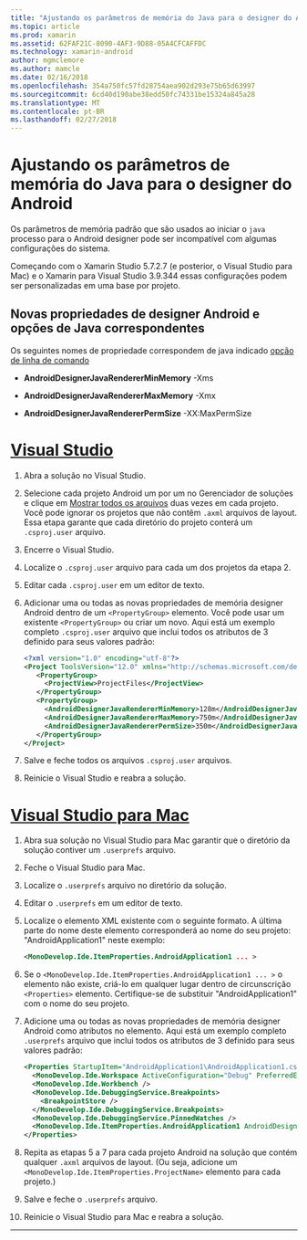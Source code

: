 ```yaml
---
title: "Ajustando os parâmetros de memória do Java para o designer do Android"
ms.topic: article
ms.prod: xamarin
ms.assetid: 62FAF21C-8090-4AF3-9D88-05A4CFCAFFDC
ms.technology: xamarin-android
author: mgmclemore
ms.author: mamcle
ms.date: 02/16/2018
ms.openlocfilehash: 354a750fc57fd28754aea902d293e75b65d63997
ms.sourcegitcommit: 6cd40d190abe38edd50fc74331be15324a845a28
ms.translationtype: MT
ms.contentlocale: pt-BR
ms.lasthandoff: 02/27/2018
---
```

# <a name="adjusting-java-memory-parameters-for-the-android-designer"></a>Ajustando os parâmetros de memória do Java para o designer do Android

Os parâmetros de memória padrão que são usados ao iniciar o `java` processo para o Android designer pode ser incompatível com algumas configurações do sistema.

Começando com o Xamarin Studio 5.7.2.7 (e posterior, o Visual Studio para Mac) e o Xamarin para Visual Studio 3.9.344 essas configurações podem ser personalizadas em uma base por projeto.

## <a name="new-android-designer-properties-and-corresponding-java-options"></a>Novas propriedades de designer Android e opções de Java correspondentes

Os seguintes nomes de propriedade correspondem de java indicado [opção de linha de comando](http://docs.oracle.com/javase/7/docs/technotes/tools/windows/java.html)

- **AndroidDesignerJavaRendererMinMemory** -Xms

- **AndroidDesignerJavaRendererMaxMemory** -Xmx

- **AndroidDesignerJavaRendererPermSize** -XX:MaxPermSize


# <a name="visual-studiotabvswin"></a>[Visual Studio](#tab/vswin)

1.  Abra a solução no Visual Studio.

2.  Selecione cada projeto Android um por um no Gerenciador de soluções e clique em [Mostrar todos os arquivos](https://msdn.microsoft.com/en-us/library/4afxey9h.aspx) duas vezes em cada projeto. Você pode ignorar os projetos que não contêm `.axml` arquivos de layout. Essa etapa garante que cada diretório do projeto conterá um `.csproj.user` arquivo.

3.  Encerre o Visual Studio.

4.  Localize o `.csproj.user` arquivo para cada um dos projetos da etapa 2.

5.  Editar cada `.csproj.user` em um editor de texto.

6.  Adicionar uma ou todas as novas propriedades de memória designer Android dentro de um `<PropertyGroup>` elemento. Você pode usar um existente `<PropertyGroup>` ou criar um novo. Aqui está um exemplo completo `.csproj.user` arquivo que inclui todos os atributos de 3 definido para seus valores padrão:

    ```xml
    <?xml version="1.0" encoding="utf-8"?>
    <Project ToolsVersion="12.0" xmlns="http://schemas.microsoft.com/developer/msbuild/2003">
       <PropertyGroup>
         <ProjectView>ProjectFiles</ProjectView>
       </PropertyGroup>
       <PropertyGroup>
         <AndroidDesignerJavaRendererMinMemory>128m</AndroidDesignerJavaRendererMinMemory>
         <AndroidDesignerJavaRendererMaxMemory>750m</AndroidDesignerJavaRendererMaxMemory>
         <AndroidDesignerJavaRendererPermSize>350m</AndroidDesignerJavaRendererPermSize>
       </PropertyGroup>
    </Project>
    ```

7.  Salve e feche todos os arquivos `.csproj.user` arquivos.

8.  Reinicie o Visual Studio e reabra a solução.

# <a name="visual-studio-for-mactabvsmac"></a>[Visual Studio para Mac](#tab/vsmac)

1.  Abra sua solução no Visual Studio para Mac garantir que o diretório da solução contiver um `.userprefs` arquivo.

2.  Feche o Visual Studio para Mac.

3.  Localize o `.userprefs` arquivo no diretório da solução.

4.  Editar o `.userprefs` em um editor de texto.

5.  Localize o elemento XML existente com o seguinte formato. A última parte do nome deste elemento corresponderá ao nome do seu projeto: "AndroidApplication1" neste exemplo:

    ```xml
    <MonoDevelop.Ide.ItemProperties.AndroidApplication1 ... >
    ```

6.  Se o `<MonoDevelop.Ide.ItemProperties.AndroidApplication1 ... >` o elemento não existe, criá-lo em qualquer lugar dentro de circunscrição `<Properties>` elemento. Certifique-se de substituir "AndroidApplication1" com o nome do seu projeto.

7.  Adicione uma ou todas as novas propriedades de memória designer Android como atributos no elemento. Aqui está um exemplo completo `.userprefs` arquivo que inclui todos os atributos de 3 definido para seus valores padrão:

    ```xml
    <Properties StartupItem="AndroidApplication1\AndroidApplication1.csproj">
      <MonoDevelop.Ide.Workspace ActiveConfiguration="Debug" PreferredExecutionTarget="Android.SelectDevice" />
      <MonoDevelop.Ide.Workbench />
      <MonoDevelop.Ide.DebuggingService.Breakpoints>
        <BreakpointStore />
      </MonoDevelop.Ide.DebuggingService.Breakpoints>
      <MonoDevelop.Ide.DebuggingService.PinnedWatches />
      <MonoDevelop.Ide.ItemProperties.AndroidApplication1 AndroidDesignerJavaRendererMinMemory="128m" AndroidDesignerJavaRendererMaxMemory="750m" AndroidDesignerJavaRendererPermSize="350m" />
    </Properties>
    ```

8.  Repita as etapas 5 a 7 para cada projeto Android na solução que contém qualquer `.axml` arquivos de layout. (Ou seja, adicione um `<MonoDevelop.Ide.ItemProperties.ProjectName>` elemento para cada projeto.)

9.  Salve e feche o `.userprefs` arquivo.

10. Reinicie o Visual Studio para Mac e reabra a solução.

-----


